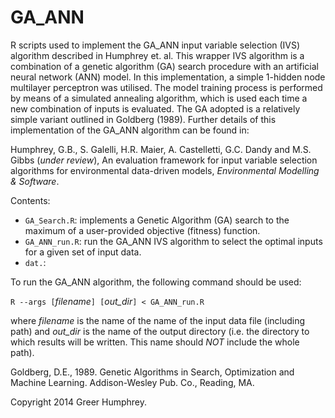 GA_ANN
======

R scripts used to implement the GA_ANN input variable selection (IVS) algorithm described in Humphrey et. al. This wrapper IVS algorithm is a combination of a genetic algorithm (GA) search procedure with an artificial neural network (ANN) model. In this implementation, a simple 1-hidden node multilayer perceptron was utilised. The model training process is performed by means of a simulated annealing algorithm, which is used each time a new combination of inputs is evaluated. The GA adopted is a relatively simple variant outlined in Goldberg (1989). Further details of this implementation of the GA_ANN algorithm can be found in:

Humphrey, G.B., S. Galelli, H.R. Maier, A. Castelletti, G.C. Dandy and M.S. Gibbs (*under review*), An evaluation framework for input variable selection algorithms for environmental data-driven models, *Environmental Modelling & Software*.

Contents:
* `GA_Search.R`: implements a Genetic Algorithm (GA) search to the maximum of a user-provided objective (fitness) function.
* `GA_ANN_run.R`: run the GA_ANN IVS algorithm to select the optimal inputs for a given set of input data.
* `dat.`:

To run the GA_ANN algorithm, the following command should be used:

`R --args [`*filename*`] [`*out_dir*`] < GA_ANN_run.R`

where *filename* is the name of the name of the input data file (including path) and *out_dir* is the name of the output directory (i.e. the directory to which results will be written. This name should *NOT* include the whole path).  


Goldberg, D.E., 1989. Genetic Algorithms in Search, Optimization and Machine Learning. Addison-Wesley Pub. Co., Reading, MA.

Copyright 2014 Greer Humphrey.
